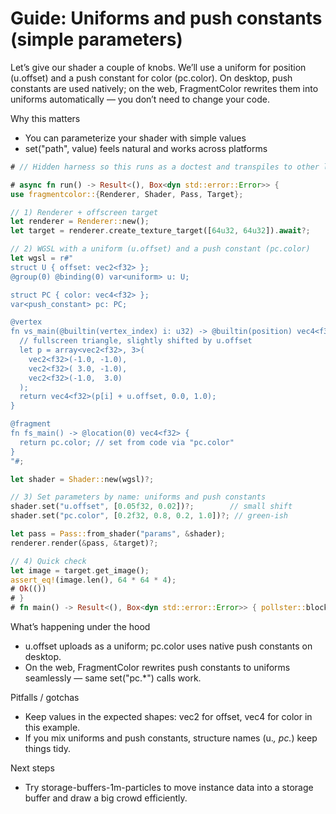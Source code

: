 # Guide: Uniforms and push constants (simple parameters)

Let’s give our shader a couple of knobs. We’ll use a uniform for position (u.offset) and a push constant for color (pc.color). On desktop, push constants are used natively; on the web, FragmentColor rewrites them into uniforms automatically — you don’t need to change your code.

Why this matters
- You can parameterize your shader with simple values
- set("path", value) feels natural and works across platforms



```rust
# // Hidden harness so this runs as a doctest and transpiles to other languages

# async fn run() -> Result<(), Box<dyn std::error::Error>> {
use fragmentcolor::{Renderer, Shader, Pass, Target};

// 1) Renderer + offscreen target
let renderer = Renderer::new();
let target = renderer.create_texture_target([64u32, 64u32]).await?;

// 2) WGSL with a uniform (u.offset) and a push constant (pc.color)
let wgsl = r#"
struct U { offset: vec2<f32> };
@group(0) @binding(0) var<uniform> u: U;

struct PC { color: vec4<f32> };
var<push_constant> pc: PC;

@vertex
fn vs_main(@builtin(vertex_index) i: u32) -> @builtin(position) vec4<f32> {
  // fullscreen triangle, slightly shifted by u.offset
  let p = array<vec2<f32>, 3>(
    vec2<f32>(-1.0, -1.0),
    vec2<f32>( 3.0, -1.0),
    vec2<f32>(-1.0,  3.0)
  );
  return vec4<f32>(p[i] + u.offset, 0.0, 1.0);
}

@fragment
fn fs_main() -> @location(0) vec4<f32> {
  return pc.color; // set from code via "pc.color"
}
"#;

let shader = Shader::new(wgsl)?;

// 3) Set parameters by name: uniforms and push constants
shader.set("u.offset", [0.05f32, 0.02])?;        // small shift
shader.set("pc.color", [0.2f32, 0.8, 0.2, 1.0])?; // green-ish

let pass = Pass::from_shader("params", &shader);
renderer.render(&pass, &target)?;

// 4) Quick check
let image = target.get_image();
assert_eq!(image.len(), 64 * 64 * 4);
# Ok(())
# }
# fn main() -> Result<(), Box<dyn std::error::Error>> { pollster::block_on(run()) }
```

What’s happening under the hood
- u.offset uploads as a uniform; pc.color uses native push constants on desktop.
- On the web, FragmentColor rewrites push constants to uniforms seamlessly — same set("pc.*") calls work.

Pitfalls / gotchas
- Keep values in the expected shapes: vec2 for offset, vec4 for color in this example.
- If you mix uniforms and push constants, structure names (u.*, pc.*) keep things tidy.

Next steps
- Try storage-buffers-1m-particles to move instance data into a storage buffer and draw a big crowd efficiently.
